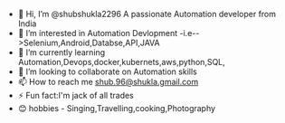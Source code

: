- 👋 Hi, I’m @shubshukla2296 
     A passionate Automation developer from India
- 👀 I’m interested in Automation Devlopment -i.e-->Selenium,Android,Databse,API,JAVA
- 🌱 I’m currently learning Automation,Devops,docker,kubernets,aws,python,SQL,
- 💞️ I’m looking to collaborate on Automation skills
- 📫 How to reach me shub.96@shukla.gmail.com
- ⚡ Fun fact:I'm jack of all trades
- 😊 hobbies - Singing,Travelling,cooking,Photography 

<!---
shubshukla2296/shubshukla2296 is a ✨ special ✨ repository because its `README.md` (this file) appears on your GitHub profile.
You can click the Preview link to take a look at your changes.
--->
